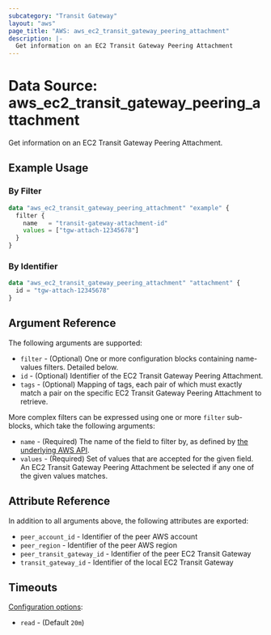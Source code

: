 ```yaml
---
subcategory: "Transit Gateway"
layout: "aws"
page_title: "AWS: aws_ec2_transit_gateway_peering_attachment"
description: |-
  Get information on an EC2 Transit Gateway Peering Attachment
---
```


# Data Source: aws_ec2_transit_gateway_peering_attachment

Get information on an EC2 Transit Gateway Peering Attachment.

## Example Usage

### By Filter

```terraform
data "aws_ec2_transit_gateway_peering_attachment" "example" {
  filter {
    name   = "transit-gateway-attachment-id"
    values = ["tgw-attach-12345678"]
  }
}
```

### By Identifier

```terraform
data "aws_ec2_transit_gateway_peering_attachment" "attachment" {
  id = "tgw-attach-12345678"
}
```

## Argument Reference

The following arguments are supported:

* `filter` - (Optional) One or more configuration blocks containing name-values filters. Detailed below.
* `id` - (Optional) Identifier of the EC2 Transit Gateway Peering Attachment.
* `tags` - (Optional) Mapping of tags, each pair of which must exactly match
  a pair on the specific EC2 Transit Gateway Peering Attachment to retrieve.

More complex filters can be expressed using one or more `filter` sub-blocks,
which take the following arguments:

* `name` - (Required) The name of the field to filter by, as defined by
  [the underlying AWS API](https://docs.aws.amazon.com/AWSEC2/latest/APIReference/API_DescribeTransitGatewayPeeringAttachments.html).
* `values` - (Required) Set of values that are accepted for the given field.
  An EC2 Transit Gateway Peering Attachment be selected if any one of the given values matches.

## Attribute Reference

In addition to all arguments above, the following attributes are exported:

* `peer_account_id` - Identifier of the peer AWS account
* `peer_region` - Identifier of the peer AWS region
* `peer_transit_gateway_id` - Identifier of the peer EC2 Transit Gateway
* `transit_gateway_id` - Identifier of the local EC2 Transit Gateway

## Timeouts

[Configuration options](https://www.terraform.io/docs/configuration/blocks/resources/syntax.html#operation-timeouts):

- `read` - (Default `20m`)
